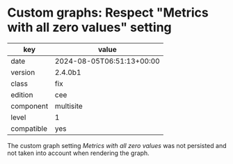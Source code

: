 [//]: # (werk v2)
# Custom graphs: Respect "Metrics with all zero values" setting

key        | value
---------- | ---
date       | 2024-08-05T06:51:13+00:00
version    | 2.4.0b1
class      | fix
edition    | cee
component  | multisite
level      | 1
compatible | yes

The custom graph setting _Metrics with all zero values_ was not persisted and not taken into account
when rendering the graph.
